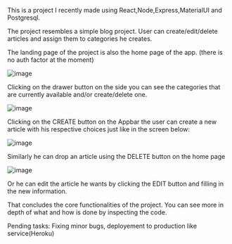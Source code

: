 This is a project I recently made using React,Node,Express,MaterialUI and Postgresql.

The project resembles a simple blog project. User can create/edit/delete articles and assign them to categories he creates.


The landing page of the project is also the home page of the app. (there is no auth factor at the moment)

![image](https://user-images.githubusercontent.com/91724132/172167230-6fadf45e-b33b-4495-a9cd-97a5bcfc11ba.png)


Clicking on the drawer button on the side you can see the categories that are currently available and/or create/delete one.

![image](https://user-images.githubusercontent.com/91724132/172167400-a3938a5b-ab2d-40e9-b05f-5cc39b5c09dc.png)

Clicking on the CREATE button on the Appbar the user can create a new article with his respective choices just like in the screen below:

![image](https://user-images.githubusercontent.com/91724132/172167599-dd6c25f5-e6dc-46a6-aaf2-999c27d9adcf.png)

Similarly he can drop an article using the DELETE button on the home page

![image](https://user-images.githubusercontent.com/91724132/172167230-6fadf45e-b33b-4495-a9cd-97a5bcfc11ba.png)

Or he can edit the article he wants by clicking the EDIT button and filling in the new information.






That concludes the core functionalities of the project. You can see more in depth of what and how is done by inspecting the code.


Pending tasks: Fixing minor bugs, deployement to production like service(Heroku)




